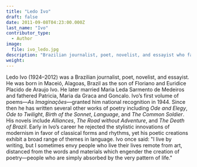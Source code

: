 ```yaml
---
title: "Ledo Ivo"
draft: false
date: 2011-09-08T04:23:00.000Z
last_name: "Ivo"
contributor_type:
  - Author
image:
  file: ivo_ledo.jpg
description: "Brazilian journalist, poet, novelist, and essayist who favored classical forms and rhythms"
weight:
---
```


Ledo Ivo (1924–2012) was a Brazilian journalist, poet, novelist, and essayist. He was born in Maceió, Alagoas, Brazil as the son of Floriano and Euridice Placido de Araujo Ivo. He later married Maria Leda Sarmento de Medeiros and fathered Patricia, Maria da Graca and Goncalo. Ivo’s first volume of poems—_As Imaginações_—granted him national recognition in 1944. Since then he has written several other works of poetry including _Ode and Elegy_, _Ode to Twilight_, _Birth of the Sonnet_, _Language_, and _The Common Soldier_. His novels include _Alliances_, _The Road without Adventure_, and _The Death of Brazil_. Early in Ivo’s career he rejected the stylistic innovations of modernism in favor of classical forms and rhythms, yet his poetic creations exhibit a broad range of themes in language. Ivo once said: "I live by writing, but I sometimes envy people who live their lives remote from art, distanced from the words and materials which engender the creation of poetry—people who are simply absorbed by the very pattern of life."

